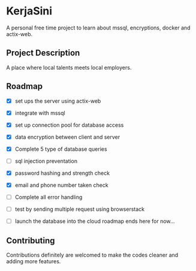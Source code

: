 
# KerjaSini

A personal free time project to learn about mssql, encryptions, 
docker and actix-web. 




## Project Description
A place where local talents meets local employers. 


## Roadmap

- [x] set ups the server using actix-web
- [x] integrate with mssql
- [x] set up connection pool for database access 
- [x] data encryption between client and server
- [x] Complete 5 type of database queries
- [ ] sql injection preventation
- [x] password hashing and strength check
- [x] email and phone number taken check
- [ ] Complete all error handling
- [ ] test by sending multiple request using browserstack
- [ ] launch the database into the cloud
roadmap ends here for now... 




## Contributing

Contributions definitely are welcomed to make the codes cleaner
and adding more features.


